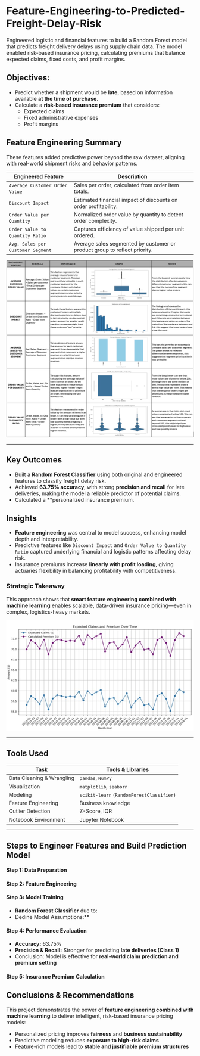 # Feature-Engineering-to-Predicted-Freight-Delay-Risk
Engineered logistic and financial features to build a Random Forest model that predicts freight delivery delays using supply chain data. The model enabled risk-based insurance pricing, calculating premiums that balance expected claims, fixed costs, and profit margins.

## Objectives:
- Predict whether a shipment would be **late**, based on information available **at the time of purchase**.
- Calculate a **risk-based insurance premium** that considers:
  - Expected claims
  - Fixed administrative expenses
  - Profit margins

## Feature Engineering Summary
These features added predictive power beyond the raw dataset, aligning with real-world shipment risks and behavior patterns.

| Engineered Feature               | Description                                                                 |
|----------------------------------|-----------------------------------------------------------------------------|
| `Average Customer Order Value`           | Sales per order, calculated from order item totals.                |
| `Discount Impact`               | Estimated financial impact of discounts on order profitability.             |
| `Order Value per Quantity`      | Normalized order value by quantity to detect order complexity.              |
| `Order Value to Quantity Ratio` | Captures efficiency of value shipped per unit ordered.                      |
| `Avg. Sales per Customer Segment`             | Average sales segmented by customer or product group to reflect priority.   |

![Visualization FE](https://github.com/SalazarHerna/Feature-Engineering-to-Predicted-Freight-Delay-Risk/blob/43ea897b1f39c22d0b7a6d8c41e0fd4dd85c8294/Document%20%26%20Code/Feature%20Engineering%20for%20Freight%20Delays%20Prediction.jpeg)

---
## Key Outcomes
- Built a **Random Forest Classifier** using both original and engineered features to classify freight delay risk.
- Achieved **63.75% accuracy**, with strong **precision and recall** for late deliveries, making the model a reliable predictor of potential claims.
- Calculated a **personalized insurance premium.
  
## Insights
- **Feature engineering** was central to model success, enhancing model depth and interpretability.
- Predictive features like `Discount Impact` and `Order Value to Quantity Ratio` captured underlying financial and logistic patterns affecting delay risk.
- Insurance premiums increase **linearly with profit loading**, giving actuaries flexibility in balancing profitability with competitiveness.

### Strategic Takeaway
This approach shows that **smart feature engineering combined with machine learning** enables scalable, data-driven insurance pricing—even in complex, logistics-heavy markets.

![Visualization EC](https://github.com/SalazarHerna/Feature-Engineering-to-Predicted-Freight-Delay-Risk/blob/263bcc992b9f74743ac14e5d06d0e54250052efc/Document%20%26%20Code/Expected%20Claims%20and%20Premium%20Over%20Time.jpeg)

---
## Tools Used

| Task                        | Tools & Libraries                     |
|-----------------------------|---------------------------------------|
| Data Cleaning & Wrangling   | `pandas`, `NumPy`                     |
| Visualization               | `matplotlib`, `seaborn`               |
| Modeling                    | `scikit-learn` (`RandomForestClassifier`) |
| Feature Engineering         | Business knowledge                    |
| Outlier Detection           | Z-Score, IQR                          |
| Notebook Environment        | Jupyter Notebook                      |

---
## Steps to Engineer Features and Build Prediction Model
#### Step 1: Data Preparation
#### Step 2: Feature Engineering
#### Step 3: Model Training
  - **Random Forest Classifier** due to:
  - Dedine Model Assumptions:**
#### Step 4: Performance Evaluation
- **Accuracy:** 63.75%
- **Precision & Recall:** Stronger for predicting **late deliveries (Class 1)**
- Conclusion: Model is effective for **real-world claim prediction and premium setting**
#### Step 5: Insurance Premium Calculation

## Conclusions & Recommendations
This project demonstrates the power of **feature engineering combined with machine learning** to deliver intelligent, risk-based insurance pricing models:
- Personalized pricing improves **fairness** and **business sustainability**
- Predictive modeling reduces **exposure to high-risk claims**
- Feature-rich models lead to **stable and justifiable premium structures**

